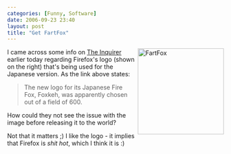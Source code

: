 ```yaml
---
categories: [Funny, Software]
date: 2006-09-23 23:40
layout: post
title: "Get FartFox"
---
```

<img style="float: right; padding-left: 5px; padding-bottom: 5px" src="http://images.vnu.net/gb/inquirer/news/posts/firefoxs-japanese-logo-in-gas-attack/burntarse.bmp" width="200" alt="FartFox" />I came across some info on <a href="http://www.theinquirer.net/default.aspx?article=34574" title="Firefox's Japanese logo in gas attack" target="_blank">The Inquirer</a> earlier today regarding Firefox's logo (shown on the right) that's being used for the Japanese version.  As the link above states:<blockquote>The new logo for its Japanese Fire Fox, Foxkeh, was apparently chosen out of a field of 600.</blockquote>How could they not see the issue with the image before releasing it to the world?

Not that it matters ;) I like the logo - it implies that Firefox is <em>shit hot</em>, which I think it is :)
